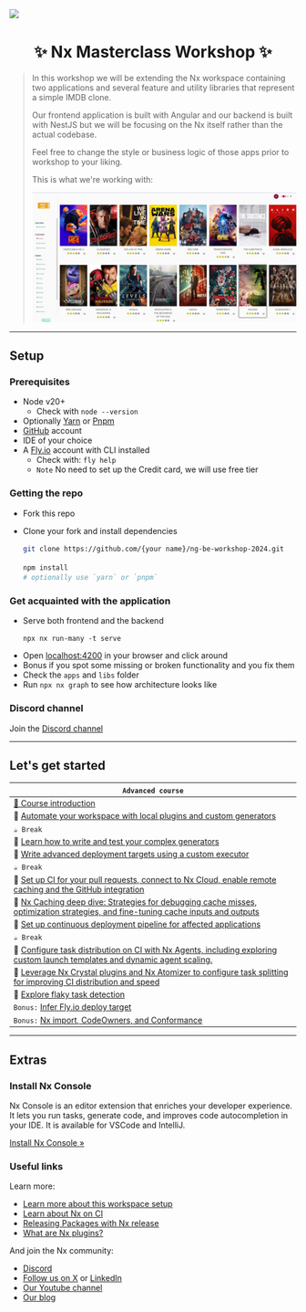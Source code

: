 <a alt="Nx logo" href="https://nx.dev" target="_blank" rel="noreferrer"><img src="https://raw.githubusercontent.com/nrwl/nx/master/images/nx-logo.png" width="100"></a>

<h1 align="center">✨ Nx Masterclass Workshop ✨ </h2>

> In this workshop we will be extending the Nx workspace containing two applications and several feature and utility libraries that represent a simple IMDB clone.
>
> Our frontend application is built with Angular and our backend is built with NestJS but we will be focusing on the Nx itself rather than the actual codebase.
>
> Feel free to change the style or business logic of those apps prior to workshop to your liking.
>
> This is what we're working with:
>
> <img src="exercises/assets/movie-app.webp" alt="Movies app">

---

## Setup

### Prerequisites

- Node v20+
  - Check with `node --version`
- Optionally [Yarn](https://yarnpkg.com/) or [Pnpm](https://pnpm.io/)
- [GitHub](https://github.com/) account
- IDE of your choice
- A [Fly.io](https://fly.io/) account with CLI installed
  - Check with: `fly help`
  - `Note` No need to set up the Credit card, we will use free tier

### Getting the repo

- Fork this repo
- Clone your fork and install dependencies

  ```bash
  git clone https://github.com/{your name}/ng-be-workshop-2024.git

  npm install
  # optionally use `yarn` or `pnpm`
  ```

### Get acquainted with the application

- Serve both frontend and the backend
  ```
  npx nx run-many -t serve
  ```
- Open [localhost:4200](http://localhost:4200) in your browser and click around
- Bonus if you spot some missing or broken functionality and you fix them
- Check the `apps` and `libs` folder
- Run `npx nx graph` to see how architecture looks like

### Discord channel

Join the [Discord channel](https://discord.com/channels/1143497901675401286/1313990845992538203)

---

## Let's get started

| `Advanced course`                                                                                                                                                              |
| ------------------------------------------------------------------------------------------------------------------------------------------------------------------------------ |
| [📖 Course introduction](./exercises/advanced/advanced-intro.md)                                                                                                               |
| 📖 [Automate your workspace with local plugins and custom generators](./exercises/advanced/custom-plugins.md)                                                                  |
| `☕ Break`                                                                                                                                                                     |
| 📖 [Learn how to write and test your complex generators](./exercises/advanced/complex-generators.md)                                                                           |
| 📖 [Write advanced deployment targets using a custom executor](./exercises/advanced/deploy-target-and-custom-executor.md)                                                      |
| `☕ Break`                                                                                                                                                                     |
| 📖 [Set up CI for your pull requests, connect to Nx Cloud, enable remote caching and the GitHub integration](./exercises/advanced/setup-ci-and-connect-nx-cloud.md)            |
| 📖 [Nx Caching deep dive: Strategies for debugging cache misses, optimization strategies, and fine-tuning cache inputs and outputs](./exercises/advanced/caching-deep-dive.md) |
| 📖 [Set up continuous deployment pipeline for affected applications](./exercises/advanced/continuous-deployment.md)                                                            |
| `☕ Break`                                                                                                                                                                     |
| 📖 [Configure task distribution on CI with Nx Agents, including exploring custom launch templates and dynamic agent scaling.](./exercises/advanced/nx-agents.md)               |
| 📖 [Leverage Nx Crystal plugins and Nx Atomizer to configure task splitting for improving CI distribution and speed](./exercises/advanced/atomizer.md)                         |
| 📖 [Explore flaky task detection](./exercises/advanced/flaky-tasks.md)                                                                                                         |
| `Bonus:` [Infer Fly.io deploy target](./exercises/advanced/infer-target.md)                                                                                                                                |
| `Bonus:` [Nx import, CodeOwners, and Conformance](./exercises/advanced/bonus.md)                                                                                               |

---

## Extras

### Install Nx Console

Nx Console is an editor extension that enriches your developer experience. It lets you run tasks, generate code, and improves code autocompletion in your IDE. It is available for VSCode and IntelliJ.

[Install Nx Console &raquo;](https://nx.dev/getting-started/editor-setup?utm_source=nx_project&utm_medium=readme&utm_campaign=nx_projects)

### Useful links

Learn more:

- [Learn more about this workspace setup](https://nx.dev/getting-started/tutorials/angular-monorepo-tutorial?utm_source=nx_project&utm_medium=readme&utm_campaign=nx_projects)
- [Learn about Nx on CI](https://nx.dev/ci/intro/ci-with-nx?utm_source=nx_project&utm_medium=readme&utm_campaign=nx_projects)
- [Releasing Packages with Nx release](https://nx.dev/features/manage-releases?utm_source=nx_project&utm_medium=readme&utm_campaign=nx_projects)
- [What are Nx plugins?](https://nx.dev/concepts/nx-plugins?utm_source=nx_project&utm_medium=readme&utm_campaign=nx_projects)

And join the Nx community:

- [Discord](https://go.nx.dev/community)
- [Follow us on X](https://twitter.com/nxdevtools) or [LinkedIn](https://www.linkedin.com/company/nrwl)
- [Our Youtube channel](https://www.youtube.com/@nxdevtools)
- [Our blog](https://nx.dev/blog?utm_source=nx_project&utm_medium=readme&utm_campaign=nx_projects)
